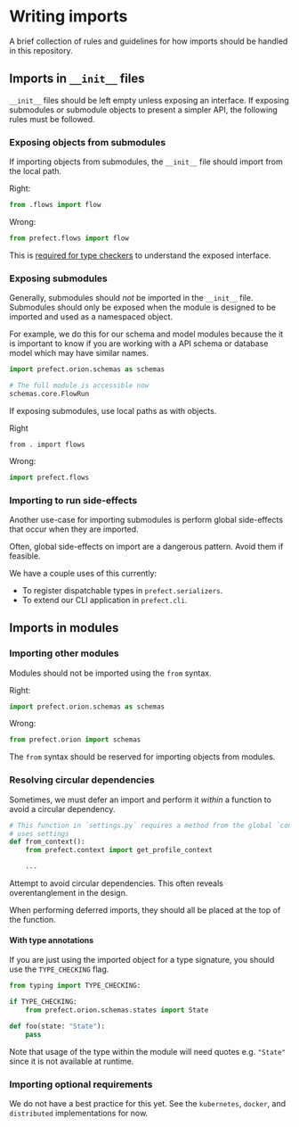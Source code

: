# Writing imports

A brief collection of rules and guidelines for how imports should be handled in this repository.

## Imports in `__init__` files

`__init__` files should be left empty unless exposing an interface. If exposing submodules or submodule objects to present a simpler API, the following rules must be followed.

### Exposing objects from submodules

If importing objects from submodules, the `__init__` file should import from the local path.

Right:

```python
from .flows import flow
```

Wrong:

```python
from prefect.flows import flow
```

This is [required for type checkers](https://github.com/microsoft/pyright/blob/main/docs/typed-libraries.md#library-interface) to understand the exposed interface.

### Exposing submodules

Generally, submodules should _not_ be imported in the `__init__` file. Submodules should only be exposed when the module is designed to be imported and used as a namespaced object.

For example, we do this for our schema and model modules because the it is important to know if you are working with a API schema or database model which may have similar names.

```python
import prefect.orion.schemas as schemas

# The full module is accessible now
schemas.core.FlowRun
```

If exposing submodules, use local paths as with objects.

Right

```
from . import flows
```

Wrong:

```python
import prefect.flows
```

### Importing to run side-effects

Another use-case for importing submodules is perform global side-effects that occur when they are imported.

Often, global side-effects on import are a dangerous pattern. Avoid them if feasible.

We have a couple uses of this currently:

- To register dispatchable types in `prefect.serializers`.
- To extend our CLI application in `prefect.cli`.

## Imports in modules

### Importing other modules

Modules should not be imported using the `from` syntax.

Right:

```python
import prefect.orion.schemas as schemas
```

Wrong:

```python
from prefect.orion import schemas
```

The `from` syntax should be reserved for importing objects from modules.

### Resolving circular dependencies

Sometimes, we must defer an import and perform it _within_ a function to avoid a circular dependency.

```python
# This function in `settings.py` requires a method from the global `context` but the context
# uses settings
def from_context():
    from prefect.context import get_profile_context

    ...
```

Attempt to avoid circular dependencies. This often reveals overentanglement in the design.

When performing deferred imports, they should all be placed at the top of the function.

#### With type annotations

If you are just using the imported object for a type signature, you should use the `TYPE_CHECKING` flag.

```python
from typing import TYPE_CHECKING:

if TYPE_CHECKING:
    from prefect.orion.schemas.states import State

def foo(state: "State"):
    pass
```

Note that usage of the type within the module will need quotes e.g. `"State"` since it is not available at runtime.

### Importing optional requirements

We do not have a best practice for this yet. See the `kubernetes`, `docker`, and `distributed` implementations for now.
